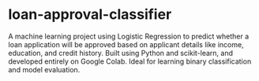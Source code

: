 # loan-approval-classifier
A machine learning project using Logistic Regression to predict whether a loan application will be approved based on applicant details like income, education, and credit history. Built using Python and scikit-learn, and developed entirely on Google Colab. Ideal for learning binary classification and model evaluation.
